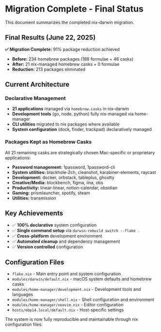 # Migration Complete - Final Status

This document summarizes the completed nix-darwin migration.

## Final Results (June 22, 2025)

**✅ Migration Complete:** 91% package reduction achieved
- **Before:** 234 homebrew packages (188 formulae + 46 casks)
- **After:** 21 nix-managed homebrew casks + 0 formulae
- **Reduction:** 213 packages eliminated

## Current Architecture

### Declarative Management
- **21 applications** managed via `homebrew.casks` in nix-darwin
- **Development tools** (go, node, python) fully nix-managed via home-manager
- **CLI utilities** migrated to nix packages where available
- **System configuration** (dock, finder, trackpad) declaratively managed

### Packages Kept as Homebrew Casks
All 21 remaining casks are strategically chosen Mac-specific or proprietary applications:
- **Password management:** 1password, 1password-cli
- **System utilities:** blackhole-2ch, cleanshot, karabiner-elements, raycast
- **Development:** docker, orbstack, tableplus, ghostty
- **Creative/Media:** blockbench, figma, iina, obs
- **Productivity:** linear-linear, notion-calendar, obsidian
- **Gaming:** prismlauncher, spotify, steam
- **Utilities:** transmission

## Key Achievements
- ✅ **100% declarative** system configuration
- ✅ **Single command setup** via `darwin-rebuild switch --flake .`
- ✅ **Cross-platform** development environment
- ✅ **Automated cleanup** and dependency management
- ✅ **Version controlled** configuration

## Configuration Files
- `flake.nix` - Main entry point and system configuration
- `modules/darwin/default.nix` - macOS system defaults and homebrew casks
- `modules/home-manager/development.nix` - Development tools and languages
- `modules/home-manager/shell.nix` - Shell configuration and environment
- `modules/home-manager/neovim.nix` - Editor configuration
- `hosts/mbp14.local/default.nix` - Host-specific settings

The system is now fully reproducible and maintainable through nix configuration files.

